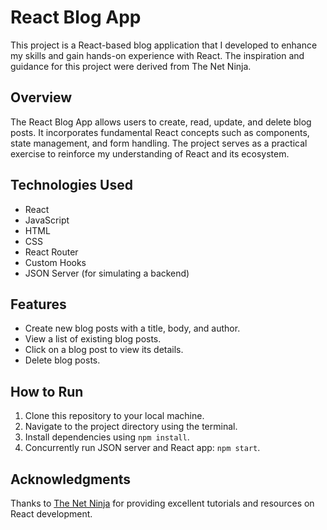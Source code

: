 # React Blog App

This project is a React-based blog application that I developed to enhance my skills and gain hands-on experience with React. The inspiration and guidance for this project were derived from The Net Ninja.

## Overview

The React Blog App allows users to create, read, update, and delete blog posts. It incorporates fundamental React concepts such as components, state management, and form handling. The project serves as a practical exercise to reinforce my understanding of React and its ecosystem.

## Technologies Used

- React
- JavaScript
- HTML
- CSS
- React Router
- Custom Hooks
- JSON Server (for simulating a backend)

## Features

- Create new blog posts with a title, body, and author.
- View a list of existing blog posts.
- Click on a blog post to view its details.
- Delete blog posts.

## How to Run

1. Clone this repository to your local machine.
2. Navigate to the project directory using the terminal.
3. Install dependencies using `npm install`.
4. Concurrently run JSON server and React app: `npm start`.

## Acknowledgments

Thanks to [The Net Ninja](https://netninja.dev/) for providing excellent tutorials and resources on React development.

